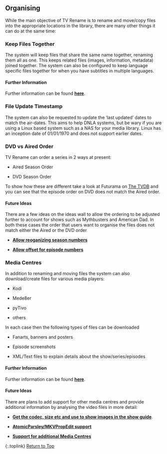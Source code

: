 <!-- START ORGANISING ------------------------ -->
## Organising

While the main objective of TV Rename is to rename and move/copy files into the appropriate locations in the library, there are many other things it can do at the same time:

### Keep Files Together

The system will keep files that share the same name together, renaming them all as one. This keeps related files (images, information, metadata) joined together. The system can also be configured to keep language specific files together for when you have subtitles in multiple languages.

#### Further Information

Further information can be found [**here**](/manual/options/#the-files-and-folders-tab "Read about 'Keep Together' options").

### File Update Timestamp

The system can also be requested to update the ‘last updated’ dates to match the air-dates. This aims to help DNLA systems,
 but be wary if you are using a Linux based system such as a NAS for your media library. Linux has an inception date of 01/01/1970 and does not support earlier dates.
 
### DVD vs Aired Order

TV Rename can order a series in 2 ways at present:

* Aired Season Order

* DVD Season Order

To show how these are different take a look at Futurama on [The&nbsp;TVDB](http://thetvdb.com/series/futurama "Visit Futurama on thetvdb.com") and you can see that the episode order on DVD does not match the Aired order.

#### Future Ideas

There are a few ideas on the ideas wall to allow the ordering to be adjusted further to account for shows such as Mythbusters and American Dad. In both these cases the order that users want to organise the files does not match either the Aired or the DVD order

* [**Allow reoganizing season numbers**](http://ideas.theideawall.com/TVRename/Forum/TopicDetails/1c0aeb70-98ae-4937-9de3-8243ca61fcf2 "Visit the Idea Wall")

* [**Allow offset for episode numbers**](http://ideas.theideawall.com/TVRename/Forum/TopicDetails/ccf342c0-94b0-42f2-a0ba-a7cda261b2fa "Visdit the Idea Wall")

### Media Centres

In addition to renaming and moving files the system can also download/create files for various media players:

* Kodi

* Mede8er

* pyTivo

* others

In each case then the following types of files can be downloaded

* Fanarts, banners and posters

* Episode screenshots

* XML/Text files to explain details about the show/series/episodes

#### Further Information

Further information can be found [**here**](/manual/options/#the-media-center-tab "Read about Media Centre support").

#### Future Ideas

There are plans to add support for other media centres and provide additional information by analysing the video files in more detail:

* [**Get the codec, size etc and use to show images in the show guide**](http://ideas.theideawall.com/TVRename/Forum/TopicDetails/861a5956-e5d4-466e-baf7-1f137b7c5855 "Visit the Idea Wall").

* [**AtomicParsley/MKVPropEdit support**](http://ideas.theideawall.com/TVRename/Forum/TopicDetails/2934aef8-4dfe-4503-a995-81b95542a6bf "Visit the Idea Wall")

* [**Support for additional Media Centres**]( http://ideas.theideawall.com/TVRename/Forum/TopicDetails/74204b8a-836a-4a6e-997d-09ea4fe39362 "Visit the Idea Wall")

{:.toplink}
[Return to Top]()
<!-- END ORGANISING -------------------------- -->
